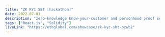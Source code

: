 ```yaml
---
title: "ZK KYC SBT [hackathon]"
date: 2022-07-01
description: "zero-knowledge know-your-customer and personhood proof soulbound token https://ethglobal.com/showcase/zk-kyc-sbt-ozwb2 WINNER OF 🚀 Optimism — Just Deploy! 🥇 WalletConnect — Best DeFi 🏊‍♂️ Worldcoin — Pool Prize First-ever noncustodial privacy-preserving legal compliance for onboarding and defi."
tags: ["React.js", "Solidity"]
liveLink: "https://ethglobal.com/showcase/zk-kyc-sbt-ozwb2"
---
```

